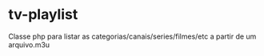 # tv-playlist

Classe php para listar as categorias/canais/series/filmes/etc a partir de um arquivo.m3u
